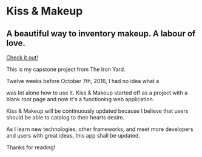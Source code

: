 # Kiss & Makeup
## A beautiful way to inventory makeup. A labour of love.

 [Check it out!](www.nellarro.kiss-n-makeup.surge.sh)


This is my capstone project from The Iron Yard.

Twelve weeks before October 7th, 2016, I had no idea what a <div> was let alone how to use it. Kiss & Makeup started off as a project with a blank root page and now it's a functioning web application.

Kiss & Makeup will be continuously updated because I believe that users should be able to catalog to their hearts desire.

As I learn new technologies, other frameworks, and meet more developers and users with great ideas, this app shall be updated.

Thanks for reading!
